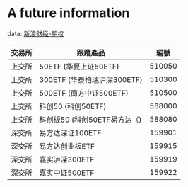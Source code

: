# A future information

data: [新浪财经-期权](https://stock.finance.sina.com.cn/option/quotes.html)

| 交易所 | 跟蹤產品 | 編號 |
| --- | --- | --- |
| 上交所 | 50ETF (华夏上证50ETF) | 510050 |
| 上交所 | 300ETF (华泰柏瑞沪深300ETF) | 510300 |
| 上交所 | 500ETF (南方中证500ETF) | 510500 |
| 上交所 | 科创50 (科创50ETF) | 588000 |
| 上交所 | 科创板50 (科创50ETF易方达（) | 588080 |
| 深交所 | 易方达深证100ETF | 159901 |
| 深交所 | 易方达创业板ETF | 159915 |
| 深交所 | 嘉实沪深300ETF | 159919 |
| 深交所 | 嘉实中证500ETF | 159922 |


